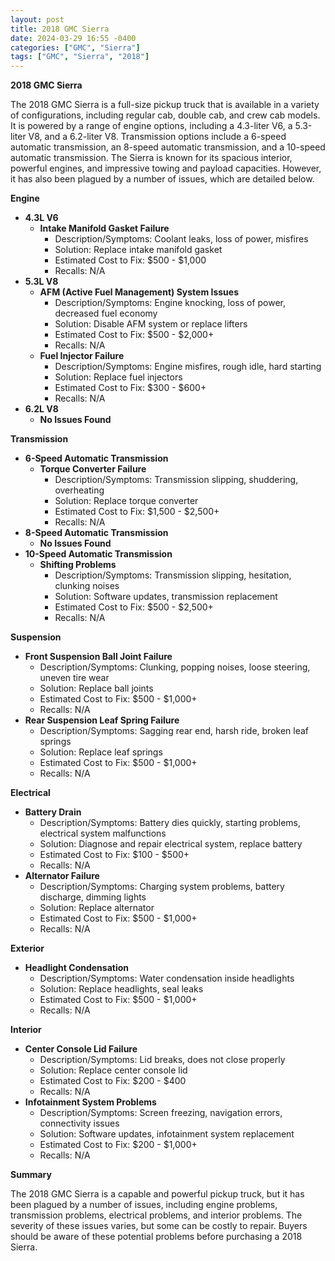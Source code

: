 ```yaml
---
layout: post
title: 2018 GMC Sierra
date: 2024-03-29 16:55 -0400
categories: ["GMC", "Sierra"]
tags: ["GMC", "Sierra", "2018"]
---
```

**2018 GMC Sierra**

The 2018 GMC Sierra is a full-size pickup truck that is available in a variety of configurations, including regular cab, double cab, and crew cab models. It is powered by a range of engine options, including a 4.3-liter V6, a 5.3-liter V8, and a 6.2-liter V8. Transmission options include a 6-speed automatic transmission, an 8-speed automatic transmission, and a 10-speed automatic transmission. The Sierra is known for its spacious interior, powerful engines, and impressive towing and payload capacities. However, it has also been plagued by a number of issues, which are detailed below.

**Engine**

* **4.3L V6**
    * **Intake Manifold Gasket Failure**
        * Description/Symptoms: Coolant leaks, loss of power, misfires
        * Solution: Replace intake manifold gasket
        * Estimated Cost to Fix: $500 - $1,000
        * Recalls: N/A
* **5.3L V8**
    * **AFM (Active Fuel Management) System Issues**
        * Description/Symptoms: Engine knocking, loss of power, decreased fuel economy
        * Solution: Disable AFM system or replace lifters
        * Estimated Cost to Fix: $500 - $2,000+
        * Recalls: N/A
    * **Fuel Injector Failure**
        * Description/Symptoms: Engine misfires, rough idle, hard starting
        * Solution: Replace fuel injectors
        * Estimated Cost to Fix: $300 - $600+
        * Recalls: N/A
* **6.2L V8**
    * **No Issues Found**

**Transmission**

* **6-Speed Automatic Transmission**
    * **Torque Converter Failure**
        * Description/Symptoms: Transmission slipping, shuddering, overheating
        * Solution: Replace torque converter
        * Estimated Cost to Fix: $1,500 - $2,500+
        * Recalls: N/A
* **8-Speed Automatic Transmission**
    * **No Issues Found**
* **10-Speed Automatic Transmission**
    * **Shifting Problems**
        * Description/Symptoms: Transmission slipping, hesitation, clunking noises
        * Solution: Software updates, transmission replacement
        * Estimated Cost to Fix: $500 - $2,500+
        * Recalls: N/A

**Suspension**

* **Front Suspension Ball Joint Failure**
    * Description/Symptoms: Clunking, popping noises, loose steering, uneven tire wear
    * Solution: Replace ball joints
    * Estimated Cost to Fix: $500 - $1,000+
    * Recalls: N/A
* **Rear Suspension Leaf Spring Failure**
    * Description/Symptoms: Sagging rear end, harsh ride, broken leaf springs
    * Solution: Replace leaf springs
    * Estimated Cost to Fix: $500 - $1,000+
    * Recalls: N/A

**Electrical**

* **Battery Drain**
    * Description/Symptoms: Battery dies quickly, starting problems, electrical system malfunctions
    * Solution: Diagnose and repair electrical system, replace battery
    * Estimated Cost to Fix: $100 - $500+
    * Recalls: N/A
* **Alternator Failure**
    * Description/Symptoms: Charging system problems, battery discharge, dimming lights
    * Solution: Replace alternator
    * Estimated Cost to Fix: $500 - $1,000+
    * Recalls: N/A

**Exterior**

* **Headlight Condensation**
    * Description/Symptoms: Water condensation inside headlights
    * Solution: Replace headlights, seal leaks
    * Estimated Cost to Fix: $500 - $1,000+
    * Recalls: N/A

**Interior**

* **Center Console Lid Failure**
    * Description/Symptoms: Lid breaks, does not close properly
    * Solution: Replace center console lid
    * Estimated Cost to Fix: $200 - $400
    * Recalls: N/A
* **Infotainment System Problems**
    * Description/Symptoms: Screen freezing, navigation errors, connectivity issues
    * Solution: Software updates, infotainment system replacement
    * Estimated Cost to Fix: $200 - $1,000+
    * Recalls: N/A

**Summary**

The 2018 GMC Sierra is a capable and powerful pickup truck, but it has been plagued by a number of issues, including engine problems, transmission problems, electrical problems, and interior problems. The severity of these issues varies, but some can be costly to repair. Buyers should be aware of these potential problems before purchasing a 2018 Sierra.
